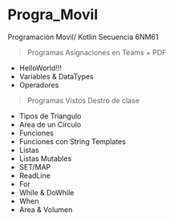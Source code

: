 # Progra_Movil
Programación Movil/ Kotlin
Secuencia 6NM61

> Programas Asignaciones en Teams + PDF
  * HelloWorld!!!
  * Variables & DataTypes
  * Operadores

> Programas Vistos Destro de clase
  * Tipos de Triangulo
  * Area de un Circulo
  * Funciones
  * Funciones con String Templates
  * Listas
  * Listas Mutables
  * SET/MAP
  * ReadLine
  * For
  * While & DoWhile
  * When
  * Area & Volumen

